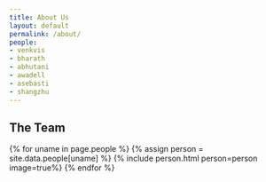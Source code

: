 ```yaml
---
title: About Us
layout: default
permalink: /about/
people:
- venkvis
- bharath
- abhutani
- awadell
- asebasti
- shangzhu
---
```

## The Team
<section class="people project-people">
    {% for uname in page.people %}
        {% assign person = site.data.people[uname] %}
        {% include person.html person=person image=true%}
    {% endfor %}
</section>
